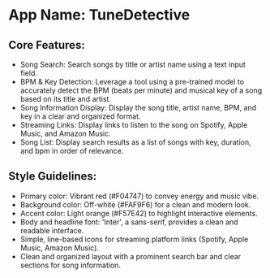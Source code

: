 # **App Name**: TuneDetective

## Core Features:

- Song Search: Search songs by title or artist name using a text input field.
- BPM & Key Detection: Leverage a tool using a pre-trained model to accurately detect the BPM (beats per minute) and musical key of a song based on its title and artist.
- Song Information Display: Display the song title, artist name, BPM, and key in a clear and organized format.
- Streaming Links: Display links to listen to the song on Spotify, Apple Music, and Amazon Music.
- Song List: Display search results as a list of songs with key, duration, and bpm in order of relevance.

## Style Guidelines:

- Primary color: Vibrant red (#F04747) to convey energy and music vibe.
- Background color: Off-white (#FAF9F6) for a clean and modern look.
- Accent color: Light orange (#F57E42) to highlight interactive elements.
- Body and headline font: 'Inter', a sans-serif, provides a clean and readable interface.
- Simple, line-based icons for streaming platform links (Spotify, Apple Music, Amazon Music).
- Clean and organized layout with a prominent search bar and clear sections for song information.